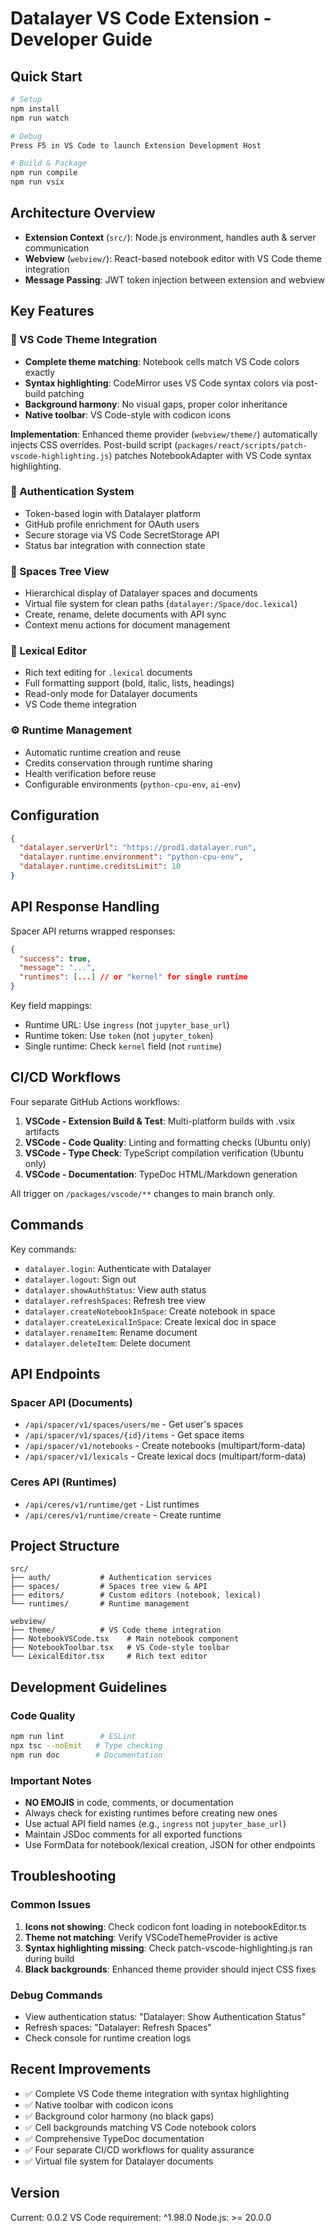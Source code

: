# Datalayer VS Code Extension - Developer Guide

## Quick Start

```bash
# Setup
npm install
npm run watch

# Debug
Press F5 in VS Code to launch Extension Development Host

# Build & Package
npm run compile
npm run vsix
```

## Architecture Overview

- **Extension Context** (`src/`): Node.js environment, handles auth & server communication
- **Webview** (`webview/`): React-based notebook editor with VS Code theme integration
- **Message Passing**: JWT token injection between extension and webview

## Key Features

### 🎨 VS Code Theme Integration

- **Complete theme matching**: Notebook cells match VS Code colors exactly
- **Syntax highlighting**: CodeMirror uses VS Code syntax colors via post-build patching
- **Background harmony**: No visual gaps, proper color inheritance
- **Native toolbar**: VS Code-style with codicon icons

**Implementation**: Enhanced theme provider (`webview/theme/`) automatically injects CSS overrides. Post-build script (`packages/react/scripts/patch-vscode-highlighting.js`) patches NotebookAdapter with VS Code syntax highlighting.

### 🔐 Authentication System

- Token-based login with Datalayer platform
- GitHub profile enrichment for OAuth users
- Secure storage via VS Code SecretStorage API
- Status bar integration with connection state

### 📁 Spaces Tree View

- Hierarchical display of Datalayer spaces and documents
- Virtual file system for clean paths (`datalayer:/Space/doc.lexical`)
- Create, rename, delete documents with API sync
- Context menu actions for document management

### 📝 Lexical Editor

- Rich text editing for `.lexical` documents
- Full formatting support (bold, italic, lists, headings)
- Read-only mode for Datalayer documents
- VS Code theme integration

### ⚙️ Runtime Management

- Automatic runtime creation and reuse
- Credits conservation through runtime sharing
- Health verification before reuse
- Configurable environments (`python-cpu-env`, `ai-env`)

## Configuration

```json
{
  "datalayer.serverUrl": "https://prod1.datalayer.run",
  "datalayer.runtime.environment": "python-cpu-env",
  "datalayer.runtime.creditsLimit": 10
}
```

## API Response Handling

Spacer API returns wrapped responses:

```json
{
  "success": true,
  "message": "...",
  "runtimes": [...] // or "kernel" for single runtime
}
```

Key field mappings:

- Runtime URL: Use `ingress` (not `jupyter_base_url`)
- Runtime token: Use `token` (not `jupyter_token`)
- Single runtime: Check `kernel` field (not `runtime`)

## CI/CD Workflows

Four separate GitHub Actions workflows:

1. **VSCode - Extension Build & Test**: Multi-platform builds with .vsix artifacts
2. **VSCode - Code Quality**: Linting and formatting checks (Ubuntu only)
3. **VSCode - Type Check**: TypeScript compilation verification (Ubuntu only)
4. **VSCode - Documentation**: TypeDoc HTML/Markdown generation

All trigger on `/packages/vscode/**` changes to main branch only.

## Commands

Key commands:

- `datalayer.login`: Authenticate with Datalayer
- `datalayer.logout`: Sign out
- `datalayer.showAuthStatus`: View auth status
- `datalayer.refreshSpaces`: Refresh tree view
- `datalayer.createNotebookInSpace`: Create notebook in space
- `datalayer.createLexicalInSpace`: Create lexical doc in space
- `datalayer.renameItem`: Rename document
- `datalayer.deleteItem`: Delete document

## API Endpoints

### Spacer API (Documents)

- `/api/spacer/v1/spaces/users/me` - Get user's spaces
- `/api/spacer/v1/spaces/{id}/items` - Get space items
- `/api/spacer/v1/notebooks` - Create notebooks (multipart/form-data)
- `/api/spacer/v1/lexicals` - Create lexical docs (multipart/form-data)

### Ceres API (Runtimes)

- `/api/ceres/v1/runtime/get` - List runtimes
- `/api/ceres/v1/runtime/create` - Create runtime

## Project Structure

```
src/
├── auth/           # Authentication services
├── spaces/         # Spaces tree view & API
├── editors/        # Custom editors (notebook, lexical)
└── runtimes/       # Runtime management

webview/
├── theme/          # VS Code theme integration
├── NotebookVSCode.tsx    # Main notebook component
├── NotebookToolbar.tsx   # VS Code-style toolbar
└── LexicalEditor.tsx     # Rich text editor
```

## Development Guidelines

### Code Quality

```bash
npm run lint        # ESLint
npx tsc --noEmit   # Type checking
npm run doc        # Documentation
```

### Important Notes

- **NO EMOJIS** in code, comments, or documentation
- Always check for existing runtimes before creating new ones
- Use actual API field names (e.g., `ingress` not `jupyter_base_url`)
- Maintain JSDoc comments for all exported functions
- Use FormData for notebook/lexical creation, JSON for other endpoints

## Troubleshooting

### Common Issues

1. **Icons not showing**: Check codicon font loading in notebookEditor.ts
2. **Theme not matching**: Verify VSCodeThemeProvider is active
3. **Syntax highlighting missing**: Check patch-vscode-highlighting.js ran during build
4. **Black backgrounds**: Enhanced theme provider should inject CSS fixes

### Debug Commands

- View authentication status: "Datalayer: Show Authentication Status"
- Refresh spaces: "Datalayer: Refresh Spaces"
- Check console for runtime creation logs

## Recent Improvements

- ✅ Complete VS Code theme integration with syntax highlighting
- ✅ Native toolbar with codicon icons
- ✅ Background color harmony (no black gaps)
- ✅ Cell backgrounds matching VS Code notebook colors
- ✅ Comprehensive TypeDoc documentation
- ✅ Four separate CI/CD workflows for quality assurance
- ✅ Virtual file system for Datalayer documents

## Version

Current: 0.0.2
VS Code requirement: ^1.98.0
Node.js: >= 20.0.0

